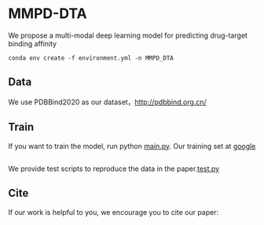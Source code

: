 # MMPD-DTA
We propose a multi-modal deep learning model for predicting drug-target binding affinity
```
conda env create -f environment.yml -n MMPD_DTA
```
 
## Data
We use PDBBind2020 as our dataset，http://pdbbind.org.cn/
## Train
If you want to train the model, run python [main.py](main.py). Our training set at [google](https://drive.google.com/file/d/1Ny3yU0H89-q47ahjtLw8cuA4adiyzLks/view?usp=drive_link.)
##
We provide test scripts to reproduce the data in the paper.[test.py](test.py)
## Cite
If our work is helpful to you, we encourage you to cite our paper:
